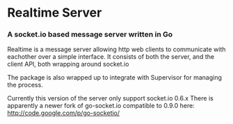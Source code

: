 # Realtime Server
### A socket.io based message server written in Go

Realtime is a message server allowing http web clients to communicate with eachother over a simple interface. 
It consists of both the server, and the client API, both wrapping around socket.io

The package is also wrapped up to integrate with Supervisor for managing the process.

Currently this version of the server only support socket.io 0.6.x
There is apparently a newer fork of go-socket.io compatible to 0.9.0 here:
http://code.google.com/p/go-socketio/
